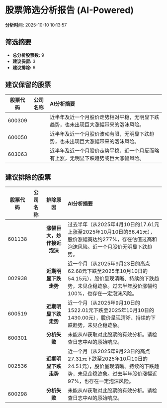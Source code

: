 # 股票筛选分析报告 (AI-Powered)

**分析时间:** 2025-10-10 10:13:57

## 筛选摘要

- **总分析股票数:** 9
- **建议保留:** 3
- **建议排除:** 6

## 建议保留的股票

| 股票代码 | 公司名称 | AI分析摘要 |
|:---:|:---:|:---|
| 600309 |  | 近半年及近一个月股价走势相对平稳，无明显下跌趋势，也未出现巨大涨幅带来的泡沫风险。 |
| 600050 |  | 近半年及近一个月股价波动有限，无明显下跌趋势，也未出现巨大涨幅带来的泡沫风险。 |
| 603063 |  | 近半年及近一个月股价走势平稳，近一个月反而略有上涨，无明显下跌趋势或巨大涨幅风险。 |

## 建议排除的股票

| 股票代码 | 公司名称 | 排除原因 | AI分析摘要 |
|:---:|:---:|:---:|:---|
| 601138 |  | **涨幅巨大，炒作接近泡沫** | 过去半年（从2025年4月10日的17.61元上涨至2025年10月10日的66.41元），股价涨幅高达约277%，存在估值过高和泡沫风险。近一个月股价无明显下跌趋势。 |
| 002938 |  | **近期明显下跌走势** | 近一个月（从2025年9月23日的高点62.68元下跌至2025年10月10日的54.15元），股价呈现清晰、持续的下跌趋势，未见企稳迹象。过去半年股价涨幅约100%，也存在一定泡沫风险。 |
| 600519 |  | **近期明显下跌走势** | 近一个月（从2025年9月10日的1522.01元下跌至2025年10月10日的1430.00元），股价呈现清晰、持续的下跌趋势，未见企稳迹象。 |
| 600301 |  | **分析失败** | 未能从AI获取对此股票的有效分析。请检查日志中AI的原始响应。 |
| 002536 |  | **近期明显下跌走势** | 近一个月（从2025年9月23日的高点27.31元下跌至2025年10月10日的24.51元），股价呈现清晰、持续的下跌趋势，未见企稳迹象。过去半年股价涨幅近97%，也存在一定泡沫风险。 |
| 600298 |  | **分析失败** | 未能从AI获取对此股票的有效分析。请检查日志中AI的原始响应。 |
